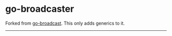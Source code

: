 # go-broadcaster

Forked from [go-broadcast](https://github.com/dustin/go-broadcast). This only adds generics to it.

---
